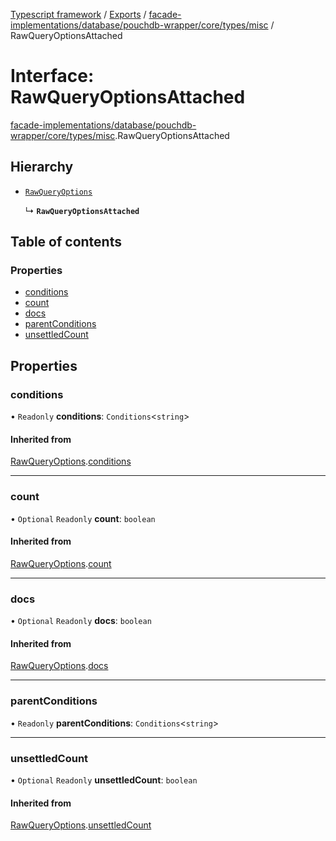 [Typescript framework](../index.md) / [Exports](../modules.md) / [facade-implementations/database/pouchdb-wrapper/core/types/misc](../modules/facade_implementations_database_pouchdb_wrapper_core_types_misc.md) / RawQueryOptionsAttached

# Interface: RawQueryOptionsAttached

[facade-implementations/database/pouchdb-wrapper/core/types/misc](../modules/facade_implementations_database_pouchdb_wrapper_core_types_misc.md).RawQueryOptionsAttached

## Hierarchy

- [`RawQueryOptions`](facade_implementations_database_pouchdb_wrapper_core_types_misc.RawQueryOptions.md)

  ↳ **`RawQueryOptionsAttached`**

## Table of contents

### Properties

- [conditions](facade_implementations_database_pouchdb_wrapper_core_types_misc.RawQueryOptionsAttached.md#conditions)
- [count](facade_implementations_database_pouchdb_wrapper_core_types_misc.RawQueryOptionsAttached.md#count)
- [docs](facade_implementations_database_pouchdb_wrapper_core_types_misc.RawQueryOptionsAttached.md#docs)
- [parentConditions](facade_implementations_database_pouchdb_wrapper_core_types_misc.RawQueryOptionsAttached.md#parentconditions)
- [unsettledCount](facade_implementations_database_pouchdb_wrapper_core_types_misc.RawQueryOptionsAttached.md#unsettledcount)

## Properties

### conditions

• `Readonly` **conditions**: `Conditions`<`string`\>

#### Inherited from

[RawQueryOptions](facade_implementations_database_pouchdb_wrapper_core_types_misc.RawQueryOptions.md).[conditions](facade_implementations_database_pouchdb_wrapper_core_types_misc.RawQueryOptions.md#conditions)

___

### count

• `Optional` `Readonly` **count**: `boolean`

#### Inherited from

[RawQueryOptions](facade_implementations_database_pouchdb_wrapper_core_types_misc.RawQueryOptions.md).[count](facade_implementations_database_pouchdb_wrapper_core_types_misc.RawQueryOptions.md#count)

___

### docs

• `Optional` `Readonly` **docs**: `boolean`

#### Inherited from

[RawQueryOptions](facade_implementations_database_pouchdb_wrapper_core_types_misc.RawQueryOptions.md).[docs](facade_implementations_database_pouchdb_wrapper_core_types_misc.RawQueryOptions.md#docs)

___

### parentConditions

• `Readonly` **parentConditions**: `Conditions`<`string`\>

___

### unsettledCount

• `Optional` `Readonly` **unsettledCount**: `boolean`

#### Inherited from

[RawQueryOptions](facade_implementations_database_pouchdb_wrapper_core_types_misc.RawQueryOptions.md).[unsettledCount](facade_implementations_database_pouchdb_wrapper_core_types_misc.RawQueryOptions.md#unsettledcount)
